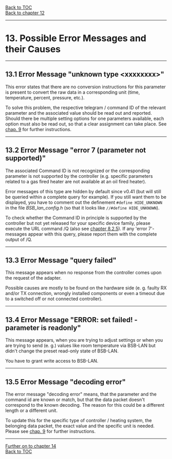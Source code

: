 [Back to TOC](toc.md)  
[Back to chapter 12](chap12.md)    
   
---      
    
# 13. Possible Error Messages and their Causes
    
---
    
## 13.1 Error Message "unknown type \<xxxxxxxx\>"
This error states that there are no conversion instructions for this parameter is present to convert the raw data in a corresponding unit (time, temperature, percent, pressure, etc.).  
   
To solve this problem, the respective telegram / command ID of the relevant parameter and the associated value should be read out and reported. Should there be multiple setting options for one parameters available, each option must also be read out, so that a clear assignment can take place. See [chap. 9](chap09.md) for further instructions.   
    
---
    

## 13.2 Error Message "error 7 (parameter not supported)"
The associated Command ID is not recognized or the corresponding parameter is not supported by the controller (e.g. specific parameters related to a gas fired heater are not available at an oil fired heater).  
   
Error messages of this type are hidden by default since v0.41 (but will still be queried within a complete query for example). If you still want them to be displayed, you have to comment out the definement `#define
HIDE_UNKNOWN` in the file *BSB\_lan\_config.h* (so that it looks like `//#define HIDE_UNKNOWN`).  
   
To check whether the Command ID in principle is supported by the controller but not yet released for your specific device family, 
please execute the URL command /Q (also see [chapter 8.2.5](chap08.md#825-checking-for-non-released-controller-specific-command-ids)). If any 'error 7'-messages appear with this query, please report them with the complete output of /Q.    
    
---
    

## 13.3 Error Message "query failed"
This message appears when no response from the controller comes upon the request of the adapter.  
   
Possible causes are mostly to be found on the hardware side (e. g. faulty 
RX and/or TX connection, wrongly installed components or even a timeout due to a switched off or not connected controller).  
    
---
   
## 13.4 Error Message "ERROR: set failed! - parameter is readonly"
This message appears, when you are trying to adjust settings or when you are trying to send (e. g.) values like room temperature via BSB-LAN but didn't change the preset read-only state of BSB-LAN.  
   
You have to grant write access to BSB-LAN.    
     
---  
        
## 13.5 Error Message "decoding error"  
  
The error message "decoding error" means, that the parameter and the command id are known or match, but that the data packet doesn't correspond to the known decoding. The reason for this could be a different length or a different unit.  
  
To update this for the specific type of controller / heating system, the belonging data packet, the exact value and the specific unit is needed. Please see [chap. 9](chap09.md) for further instructions.  
  
---

[Further on to chapter 14](chap14.md)      
[Back to TOC](toc.md)   

